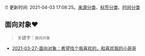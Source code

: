 :alarm_clock: 更新时间: 2021-04-03 17:08:25。[来源分类](../README.md)、[标签分类](../TAGS.md)、[时间分类](../TIMELINE.md)

## 面向对象❤️


> 关键字：`面向对象`



- [2021-03-27-面向对象：希望找个我喜欢的，和喜欢我的小哥哥](https://www.ershicimi.com/p/ae47a9c6f23f3b107f170991c2cf1d3f) 